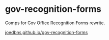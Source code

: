 # gov-recognition-forms
Comps for Gov Office Recognition Forms rewrite.

[joedbns.github.io/gov-recognition-forms](https://joedbns.github.io/gov-recognition-forms)
